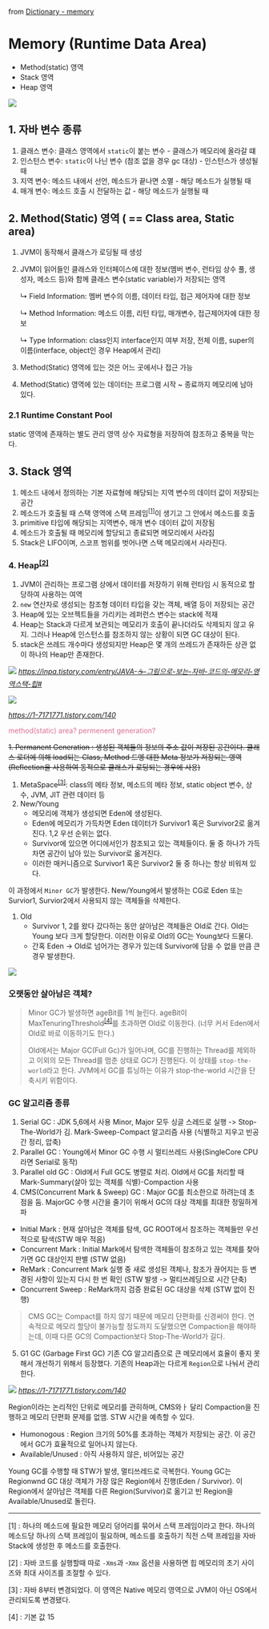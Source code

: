 from [Dictionary - memory](https://github.com/newkayak12/Dictionary/blob/master/java/03.Memory.md)
# Memory (Runtime Data Area)

- Method(static) 영역
- Stack 영역
- Heap 영역

![](/assets/img/jvm2.png)

## 1. 자바 변수 종류

1. 클래스 변수: 클래스 영역에서 `static`이 붙는 변수 - 클래스가 메모리에 올라갈 떄
2. 인스턴스 변수: `static`이 나닌 변수 (참조 없을 경우 gc 대상) - 인스턴스가 생성될 때
3. 지역 변수: 메소드 내에서 선언, 메소드가 끝나면 소멸 - 해당 메소드가 실행될 때
4. 매개 변수: 메소드 호출 시 전달하는 값 - 해당 메소드가 실행될 때

## 2. Method(Static) 영역 ( == Class area, Static area)

1. JVM이 동작해서 클래스가 로딩될 때 생성
2. JVM이 읽어들인 클래스와 인터페이스에 대한 정보(멤버 변수, 런타임 상수 풀, 생성자, 메소드 등)와 함께 클래스 변수(static variable)가 저장되는 영역 

   ↳ Field Information: 멤버 변수의 이름, 데이터 타입, 접근 제어자에 대한 정보
   
   ↳ Method Information: 메소드 이름, 리턴 타입, 매개변수, 접근제어자에 대한 정보

   ↳ Type Information: class인지 interface인지 여부 저장, 전체 이름, super의 이름(interface, object인 경우 Heap에서 관리)


3. Method(Static) 영역에 있는 것은 어느 곳에서나 접근 가능
4. Method(Static) 영역에 있는 데이터는 프로그램 시작 ~ 종료까지 메모리에 남아 있다. 

### 2.1 Runtime Constant Pool
static 영역에 존재하는 별도 관리 영역 상수 자료형을 저장하여 참조하고 중복을 막는다. 

## 3. Stack 영역

1. 메소드 내에서 정의하는 기본 자료형에 해당되는 지역 변수의 데이터 값이 저장되는 공간
2. 메소드가 호출될 때 스택 영역에 스택 프레임<sup>[[1]](#stackframe)</sup>이 생기고 그 안에서 메소드를 호출
3. primitive 타입에 해당되는 지역변수, 매개 변수 데이터 값이 저장됨
4. 메소드가 호출될 때 메모리에 할당되고 종료되면 메모리에서 사라짐
5. Stack은 LIFO이며, 스코프 범위를 벗어나면 스택 메모리에서 사라진다. 

### 4. Heap<sup>[[2]](#heap)</sup>

1. JVM이 관리하는 프로그램 상에서 데이터를 저장하기 위해 런타임 시 동적으로 할당하여 사용하는 여역
2. `new` 연산자로 생성되는 참조형 데이터 타입을 갖는 객체, 배열 등이 저장되는 공간
3. Heap에 있는 오브젝트들을 가리키는 레퍼런스 변수는 stack에 적재
4. Heap는 Stack과 다르게 보관되는 메모리가 호출이 끝나더라도 삭제되지 않고 유지. 그러나 Heap에 인스턴스를 참조하지 않는 상황이 되면 GC 대상이 된다.
5. stack은 쓰레드 개수마다 생성되지만 Heap은 몇 개의 쓰레드가 존재하든 상관 없이 하나의 Heap만 존재한다.


![](/assets/img/heap.png)
<cite> https://inpa.tistory.com/entry/JAVA-☕-그림으로-보는-자바-코드의-메모리-영역스택-힙# </cite>

![](/assets/imgheap_detail.png)

<cite> https://1-7171771.tistory.com/140 </cite>

<p style="color: palevioletred"> method(static) area? permenent generation?</p>
<strike>1. Permanent Generation : 생성된 객체들의 정보의 주소 값이 저장된 공간이다. 클래스 로더에 의해 load되는 Class, Method 드엥 대한 Meta 정보가 저장되는 영역 (Reflection을 사용하여 동적으로 클래스가 로딩되는 경우에 사용)</strike>

1. MetaSpace<sup>[[3]](#metaspace)</sup>: class의 메타 정보, 메소드의 메타 정보, static object 변수, 상수, JVM, JIT 관련 데이터 등
2. New/Young 
   - 메모리에 객체가 생성되면 Eden에 생성된다.
   - Eden에 메모리가 가득차면 Eden 데이터가 Survivor1 혹은 Survivor2로 옮겨진다. 1,2 우선 순위는 없다. 
   - Survivor에 있으면 어디에서인가 참조되고 있는 객체들이다. 둘 중 하나가 가득차면 공간이 남아 있는 Survivor로 옮겨진다. 
   - 이러한 매커니즘으로 Survivor1 혹은 Survivor2 둘 중 하나는 항상 비워져 있다.

이 과정에서 `Minor GC`가 발생한다. New/Young에서 발생하는 CG로 Eden 또는 Survior1, Survior2에서 사용되지 않는 객체들을 삭제한다.


1. Old
   - Survivor 1, 2를 왔다 갔다하는 동안 살아남은 객체들은 Old로 간다. Old는 Young 보다 크게 할당한다. 이러한 이유로 Old의 GC는 Young보다 드물다.
   - 간혹 Eden -> Old로 넘어가는 경우가 있는데 Survivor에 담을 수 없을 만큼 큰 경우 발생한다. 

![](/assets/imgheapGc.png)

### 오랫동안 살아남은 객체?

> Minor GC가 발생하면 ageBit를 1씩 늘린다. ageBit이 MaxTenuringThreshold<sup>[[4]](#maxtenuringthreshold)</sup>를 초과하면
> Old로 이동한다. (너무 커서 Eden에서 Old로 바로 이동하기도 한다.)
> 
> Old에서는 Major GC(Full Gc)가 일어나며, GC를 진행하는 Thread를 제외하고 이외의 모든 Thread를 멈춘 상태로 GC가 진행된다.
> 이 상태를 `stop-the-world`라고 한다.  JVM에서 GC를 튜닝하는 이유가 stop-the-world 시간을 단축시키 위함이다.

### GC 알고리즘 종류
1. Serial GC : JDK 5,6에서 사용 Minor, Major 모두 싱글 스레드로 실행 -> Stop-The-World가 김.
             Mark-Sweep-Compact 알고리즘 사용 (식별하고 지우고 빈공간 정리, 압축)
2. Parallel GC : Young에서 Minor GC 수행 시 멀티쓰레드 사용(SingleCore CPU라면 Serial로 동작)
3. Parallel old GC : Old에서 Full GC도 병렬로 처리. Old에서 GC를 처리할 때 Mark-Summary(살아 있는 객체를 식별)-Compaction 사용
4. CMS(Concurrent Mark & Sweep) GC : Major GC를 최소한으로 하려는데 초점을 둠. MajorGC 수행 시간을 줄기이 위해서 GC의 대상 객체를 최대한 정밀하게 파
  - Initial Mark : 현재 살아남은 객체를 탐색, GC ROOT에서 참조하는 객체들만 우선적으로 탐색(STW 매우 적음)
  - Concurrent Mark : Initial Mark에서 탐색한 객체들이 참조하고 있는 객체를 찾아가면 GC 대상인지 판별 (STW 없음)
  - ReMark : Concurrent Mark 실행 중 새로 생성된 객체나, 참조가 끊어지는 등 변경된 사항이 있는지 다시 한 번 확인 (STW 발생 -> 멀티쓰레딩으로 시간 단축)
  - Concurrent Sweep : ReMark까지 검증 완료된 GC 대상을 삭제 (STW 없이 진행)

> CMS GC는 Compact를 하지 않기 때문에 메모리 단편화를 신경써야 한다. 연속적으로 메모리 할당이 불가능할 정도까지 도달했으면  Compaction을 해야하는데, 이때 다른 GC의 Compaction보다
> Stop-The-World가 길다.

5. G1 GC (Garbage First GC)
기존 CG 알고리즘으로 큰 메모리에서 효율이 좋지 못해서 개선하기 위해서 등장했다. 기존의 Heap과는 다르게 `Region`으로 나눠서 관리한다.

![](/assets/imgG1.png)
<cite> https://1-7171771.tistory.com/140 </cite>

Region이라는 논리적인 단위로 메모리를 관히하며, CMS와ㅏ 달리 Compaction을 진행하고 메모리 단편화 문제를 없앰. STW 시간을 예측할 수 있다.

- Humonogous : Region 크기의 50%를 초과하는 객체가 저장되는 공간. 이 공간에서 GC가 효율적으로 일어나지 않는다.
- Available/Unused : 아직 사용하지 않은, 비어있는 공간

Young GC를 수행할 때 STW가 발생, 멀티쓰레드로 극복한다. Young GC는 Regionwnd GC 대상 객체가 가장 많은 Region에서 진행(Eden / Survivor).
이 Region에서 살아남은 객체를 다른 Region(Survivor)로 옮기고 빈 Region을 Available/Unused로 돌린다.

------------------
<a name="stackfram">[1]</a> : 하나의 메소드에 필요한 메모리 덩어리를 묶어서 스택 프레임이라고 한다. 하나의 메소드당 하나의 스택 프레임이 필요하며, 메소드를 호출하기 직전 스택 프레임을 자바 Stack에 생성한 후 메소드를 호출한다.

<a name="heap">[2]</a> : 자바 코드를 실행할때 따로 `-Xms`과 -`Xmx` 옵션을 사용하면 힙 메모리의 초기 사이즈와 최대 사이즈를 조절할 수 있다.

<a name="heap">[3]</a> : 자바 8부터 변경되었다. 이 영역은 Native 메모리 영역으로 JVM이 아닌 OS에서 관리되도록 변경됐다. 

<a name="maxtenuringthreshold">[4]</a> :  기본 값 15

